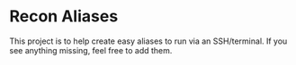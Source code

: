 # Recon Aliases
This project is to help  create easy aliases to run via an SSH/terminal. If you see anything missing, feel free to add them. 
